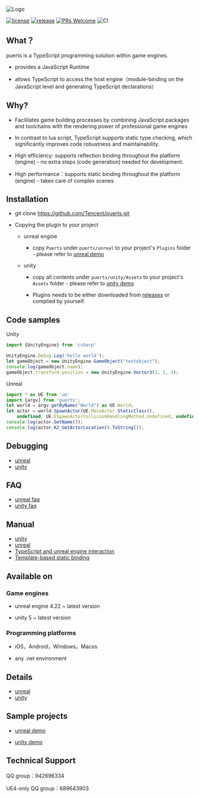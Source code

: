 ![Logo](../../doc/pic/puerts_logo.png)

[![license](http://img.shields.io/badge/license-MIT-blue.svg)](https://github.com/Tencent/puerts/blob/master/LICENSE)
[![release](https://img.shields.io/badge/release-v1.0.0-blue.svg)](https://github.com/Tencent/puerts/releases)
[![PRs Welcome](https://img.shields.io/badge/PRs-welcome-blue.svg)](https://github.com/Tencent/puerts/pulls)
![CI](https://github.com/Tencent/puerts/workflows/CI/badge.svg)

## What？

puerts is a TypeScript programming solution within game engines.

* provides a JavaScript Runtime

* allows TypeScript to access the host engine（module-binding on the JavaScript level and generating TypeScript declarations）

## Why?

* Facililates game building processes by combining JavaScript packages and toolchains with the rendering power of professional game engines

* In contrast to lua script, TypeScript supports static type checking, which significantly improves code robustness and maintainability.

* High efficiency: supports reflection binding throughout the platform (engine) - no extra steps (code generation) needed for development.

* High performance：supports static binding throughout the platform (engine) - takes care of complex scenes

## Installation

* git clone https://github.com/Tencent/puerts.git

* Copying the plugin to your project

    - unreal engine
    
        + copy `Puerts` under `puerts/unreal` to your project's `Plugins` folder - please refer to [unreal demo](https://github.com/chexiongsheng/puerts_unreal_demo)
    
    - unity
    
        + copy all contents under `puerts/unity/Assets` to your project's `Assets` folder - please refer to [unity demo](https://github.com/chexiongsheng/puerts_unity_demo)
        
        + Plugins needs to be either downloaded from [releases](https://github.com/Tencent/puerts/releases) or complied by yourself.

## Code samples

Unity

```typescript
import {UnityEngine} from 'csharp'

UnityEngine.Debug.Log('hello world');
let gameObject = new UnityEngine.GameObject("testobject");
console.log(gameObject.name);
gameObject.transform.position = new UnityEngine.Vector3(1, 2, 3);
```

Unreal

```typescript
import * as UE from 'ue'
import {argv} from 'puerts';
let world = argv.getByName("World") as UE.World;
let actor = world.SpawnActor(UE.MainActor.StaticClass(),
    undefined, UE.ESpawnActorCollisionHandlingMethod.Undefined, undefined, undefined) as UE.MainActor;
console.log(actor.GetName());
console.log(actor.K2_GetActorLocation().ToString());
```

## Debugging

* [unreal](unreal/vscode_debug.md)
* [unity](../unity/vscode_debug.md)

## FAQ

* [unreal faq](unreal/faq.md)
* [unity faq](../unity/faq.md)

## Manual

* [unity](../unity/manual.md)
* [unreal](unreal/manual.md)
* [TypeScript and unreal engine interaction](unreal/interact_with_uclass.md)
* [Template-based static binding](unreal/template_binding.md)

## Available on

### Game engines

* unreal engine 4.22 ~ latest version

* unity 5 ~ latest version

### Programming platforms

* iOS，Android，Windows，Macos

* any .net environment

## Details

* [unreal](../../../unreal/README.md)
* [unity](../../../unity/README.md)

## Sample projects

* [unreal demo](https://github.com/chexiongsheng/puerts_unreal_demo)

* [unity demo](https://github.com/chexiongsheng/puerts_unity_demo)

## Technical Support

QQ group：942696334

UE4-only QQ group：689643903
